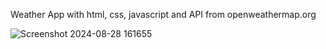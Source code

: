 Weather App with html, css, javascript and API from openweathermap.org

![Screenshot 2024-08-28 161655](https://github.com/user-attachments/assets/00e083b7-39da-4755-87d6-d7184efde553)
